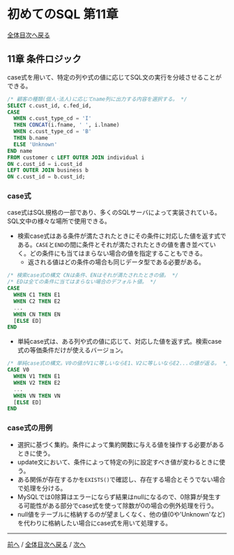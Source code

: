 # 初めてのSQL 第11章
[全体目次へ戻る](index.md)

## 11章 条件ロジック
case式を用いて、特定の列や式の値に応じてSQL文の実行を分岐させることができる。

```sql
/* 顧客の種類(個人･法人)に応じてname列に出力する内容を選択する。 */
SELECT c.cust_id, c.fed_id,
CASE
  WHEN c.cust_type_cd = 'I'
  THEN CONCAT(i.fname, ' ', i.lname)
  WHEN c.cust_type_cd = 'B'
  THEN b.name
  ELSE 'Unknown'
END name
FROM customer c LEFT OUTER JOIN individual i
ON c.cust_id = i.cust_id
LEFT OUTER JOIN business b
ON c.cust_id = b.cust_id;
```

### case式
case式はSQL規格の一部であり、多くのSQLサーバによって実装されている。SQL文中の様々な場所で使用できる。
+ 検索case式はある条件が満たされたときにその条件に対応した値を返す式である。`CASE`と`END`の間に条件とそれが満たされたときの値を書き並べていく。どの条件にも当てはまらない場合の値を指定することもできる。
  - 返される値はどの条件の場合も同じデータ型である必要がある。

```sql
/* 検索case式の構文 CNは条件、ENはそれが満たされたときの値。 */
/* EDは全ての条件に当てはまらない場合のデフォルト値。 */
CASE
  WHEN C1 THEN E1
  WHEN C2 THEN E2
  ...
  WHEN CN THEN EN
  [ELSE ED]
END
```

+ 単純case式は、ある列や式の値に応じて、対応した値を返す式。検索case式の等価条件だけが使えるバージョン。

```sql
/* 単純case式の構文。V0の値がV1に等しいならE1、V2に等しいならE2...の値が返る。 */
CASE V0
  WHEN V1 THEN E1
  WHEN V2 THEN E2
  ...
  WHEN VN THEN VN
  [ELSE ED]
END
```

### case式の用例
+ 選択に基づく集約。条件によって集約関数に与える値を操作する必要があるときに使う。
+ update文において、条件によって特定の列に設定すべき値が変わるときに使う。
+ ある関係が存在するかを`EXISTS()`で確認し、存在する場合とそうでない場合で処理を分ける。
+ MySQLでは0除算はエラーにならず結果はnullになるので、0除算が発生する可能性がある部分でcase式を使って除数が0の場合の例外処理を行う。
+ null値をテーブルに格納するのが望ましくなく、他の値(0や'Unknown'など)を代わりに格納したい場合にcase式を用いて処理する。

***

[前へ](c10.md) /
[全体目次へ戻る](index.md) /
[次へ](c12-13.md)
